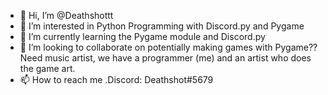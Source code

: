 - 👋 Hi, I’m @Deathshottt
- 👀 I’m interested in Python Programming with Discord.py and Pygame
- 🌱 I’m currently learning the Pygame module and Discord.py
- 💞️ I’m looking to collaborate on potentially making games with Pygame?? Need music artist, we have a programmer (me) and an artist who does the game art.
- 📫 How to reach me .Discord: Deathshot#5679

<!---
Deathshottt/Deathshottt is a ✨ special ✨ repository because its `README.md` (this file) appears on your GitHub profile.
You can click the Preview link to take a look at your changes.
--->
